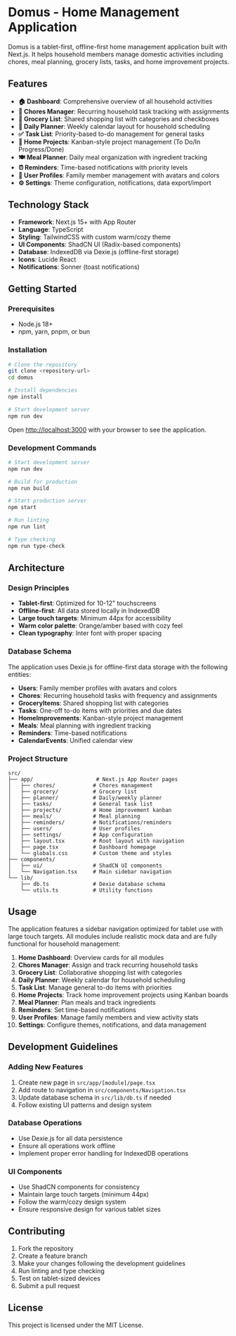 # Domus - Home Management Application

Domus is a tablet-first, offline-first home management application built with Next.js. It helps household members manage domestic activities including chores, meal planning, grocery lists, tasks, and home improvement projects.

## Features

- **🏠 Dashboard**: Comprehensive overview of all household activities
- **🧹 Chores Manager**: Recurring household task tracking with assignments
- **🛒 Grocery List**: Shared shopping list with categories and checkboxes  
- **📅 Daily Planner**: Weekly calendar layout for household scheduling
- **✅ Task List**: Priority-based to-do management for general tasks
- **🔨 Home Projects**: Kanban-style project management (To Do/In Progress/Done)
- **🍽️ Meal Planner**: Daily meal organization with ingredient tracking
- **⏰ Reminders**: Time-based notifications with priority levels
- **👥 User Profiles**: Family member management with avatars and colors
- **⚙️ Settings**: Theme configuration, notifications, data export/import

## Technology Stack

- **Framework**: Next.js 15+ with App Router
- **Language**: TypeScript
- **Styling**: TailwindCSS with custom warm/cozy theme
- **UI Components**: ShadCN UI (Radix-based components)
- **Database**: IndexedDB via Dexie.js (offline-first storage)
- **Icons**: Lucide React
- **Notifications**: Sonner (toast notifications)

## Getting Started

### Prerequisites

- Node.js 18+ 
- npm, yarn, pnpm, or bun

### Installation

```bash
# Clone the repository
git clone <repository-url>
cd domus

# Install dependencies
npm install

# Start development server
npm run dev
```

Open [http://localhost:3000](http://localhost:3000) with your browser to see the application.

### Development Commands

```bash
# Start development server
npm run dev

# Build for production
npm run build

# Start production server
npm start

# Run linting
npm run lint

# Type checking
npm run type-check
```

## Architecture

### Design Principles
- **Tablet-first**: Optimized for 10-12" touchscreens
- **Offline-first**: All data stored locally in IndexedDB
- **Large touch targets**: Minimum 44px for accessibility
- **Warm color palette**: Orange/amber based with cozy feel
- **Clean typography**: Inter font with proper spacing

### Database Schema
The application uses Dexie.js for offline-first data storage with the following entities:

- **Users**: Family member profiles with avatars and colors
- **Chores**: Recurring household tasks with frequency and assignments
- **GroceryItems**: Shared shopping list with categories
- **Tasks**: One-off to-do items with priorities and due dates
- **HomeImprovements**: Kanban-style project management
- **Meals**: Meal planning with ingredient tracking
- **Reminders**: Time-based notifications
- **CalendarEvents**: Unified calendar view

### Project Structure

```
src/
├── app/                    # Next.js App Router pages
│   ├── chores/            # Chores management
│   ├── grocery/           # Grocery list
│   ├── planner/           # Daily/weekly planner
│   ├── tasks/             # General task list
│   ├── projects/          # Home improvement kanban
│   ├── meals/             # Meal planning
│   ├── reminders/         # Notifications/reminders
│   ├── users/             # User profiles
│   ├── settings/          # App configuration
│   ├── layout.tsx         # Root layout with navigation
│   ├── page.tsx           # Dashboard homepage
│   └── globals.css        # Custom theme and styles
├── components/
│   ├── ui/                # ShadCN UI components
│   └── Navigation.tsx     # Main sidebar navigation
└── lib/
    ├── db.ts              # Dexie database schema
    └── utils.ts           # Utility functions
```

## Usage

The application features a sidebar navigation optimized for tablet use with large touch targets. All modules include realistic mock data and are fully functional for household management:

1. **Home Dashboard**: Overview cards for all modules
2. **Chores Manager**: Assign and track recurring household tasks
3. **Grocery List**: Collaborative shopping list with categories
4. **Daily Planner**: Weekly calendar for household scheduling
5. **Task List**: Manage general to-do items with priorities
6. **Home Projects**: Track home improvement projects using Kanban boards
7. **Meal Planner**: Plan meals and track ingredients
8. **Reminders**: Set time-based notifications
9. **User Profiles**: Manage family members and view activity stats
10. **Settings**: Configure themes, notifications, and data management

## Development Guidelines

### Adding New Features
1. Create new page in `src/app/[module]/page.tsx`
2. Add route to navigation in `src/components/Navigation.tsx`
3. Update database schema in `src/lib/db.ts` if needed
4. Follow existing UI patterns and design system

### Database Operations
- Use Dexie.js for all data persistence
- Ensure all operations work offline
- Implement proper error handling for IndexedDB operations

### UI Components
- Use ShadCN components for consistency
- Maintain large touch targets (minimum 44px)
- Follow the warm/cozy design system
- Ensure responsive design for various tablet sizes

## Contributing

1. Fork the repository
2. Create a feature branch
3. Make your changes following the development guidelines
4. Run linting and type checking
5. Test on tablet-sized devices
6. Submit a pull request

## License

This project is licensed under the MIT License.